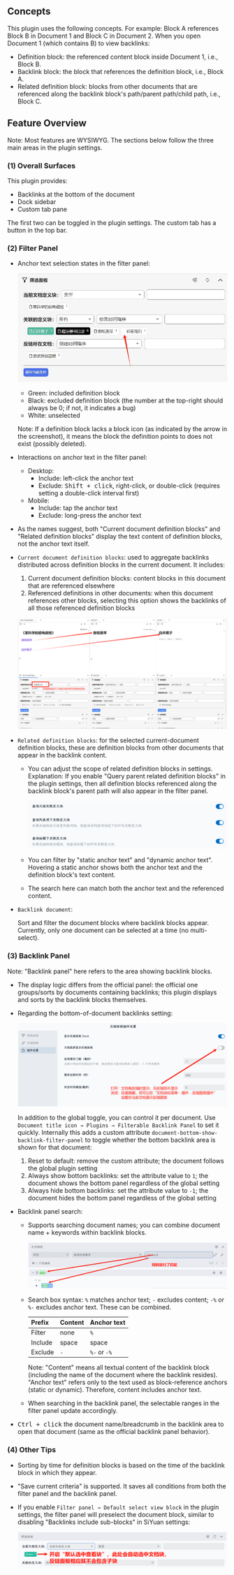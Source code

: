 ## Concepts

This plugin uses the following concepts. For example: Block A references Block B in Document 1 and Block C in Document 2. When you open Document 1 (which contains B) to view backlinks:

* Definition block: the referenced content block inside Document 1, i.e., Block B.
* Backlink block: the block that references the definition block, i.e., Block A.
* Related definition block: blocks from other documents that are referenced along the backlink block's path/parent path/child path, i.e., Block C.

## Feature Overview

Note: Most features are WYSIWYG. The sections below follow the three main areas in the plugin settings.

### (1) Overall Surfaces

This plugin provides:

* Backlinks at the bottom of the document
* Dock sidebar
* Custom tab pane

The first two can be toggled in the plugin settings. The custom tab has a button in the top bar.

### (2) Filter Panel

* Anchor text selection states in the filter panel:

  ![image-20240903111116-oq73dy0](asset/image-20240903111116-oq73dy0.png)

  * Green: included definition block
  * Black: excluded definition block (the number at the top-right should always be 0; if not, it indicates a bug)
  * White: unselected

  Note: If a definition block lacks a block icon (as indicated by the arrow in the screenshot), it means the block the definition points to does not exist (possibly deleted).

* Interactions on anchor text in the filter panel:

  * Desktop:
    * Include: left-click the anchor text
    * Exclude: <kbd>Shift + click</kbd>, right-click, or double-click (requires setting a double-click interval first)
  * Mobile:
    * Include: tap the anchor text
    * Exclude: long-press the anchor text

* As the names suggest, both "Current document definition blocks" and "Related definition blocks" display the text content of definition blocks, not the anchor text itself.

* `Current document definition blocks`: used to aggregate backlinks distributed across definition blocks in the current document. It includes:
  1. Current document definition blocks: content blocks in this document that are referenced elsewhere
  2. Referenced definitions in other documents: when this document references other blocks, selecting this option shows the backlinks of all those referenced definition blocks

    ![image](asset/image-20241111193027-qjaj4by.png)

* `Related definition blocks`: for the selected current-document definition blocks, these are definition blocks from other documents that appear in the backlink content.

  * You can adjust the scope of related definition blocks in settings.
    Explanation: If you enable "Query parent related definition blocks" in the plugin settings, then all definition blocks referenced along the backlink block's parent path will also appear in the filter panel.

    ![image](asset/image-20240813225800-ncnfkrq.png)

  * You can filter by "static anchor text" and "dynamic anchor text". Hovering a static anchor shows both the anchor text and the definition block's text content.
  * The search here can match both the anchor text and the referenced content.

* `Backlink document`:

  Sort and filter the document blocks where backlink blocks appear. Currently, only one document can be selected at a time (no multi-select).

### (3) Backlink Panel

Note: "Backlink panel" here refers to the area showing backlink blocks.

* The display logic differs from the official panel: the official one groups/sorts by documents containing backlinks; this plugin displays and sorts by the backlink blocks themselves.
* Regarding the bottom-of-document backlinks setting:

  ![image-20240903111620-7h2q3bn](asset/image-20240903111620-7h2q3bn.png)

  In addition to the global toggle, you can control it per document. Use `Document title icon → Plugins → Filterable Backlink Panel` to set it quickly. Internally this adds a custom attribute `document-bottom-show-backlink-filter-panel` to toggle whether the bottom backlink area is shown for that document:

  1. Reset to default: remove the custom attribute; the document follows the global plugin setting
  2. Always show bottom backlinks: set the attribute value to `1`; the document shows the bottom panel regardless of the global setting
  3. Always hide bottom backlinks: set the attribute value to `-1`; the document hides the bottom panel regardless of the global setting

* Backlink panel search:

  * Supports searching document names; you can combine document name + keywords within backlink blocks.

    ![image](asset/image-20241111194306-v7zompa.png)

  * Search box syntax: `%` matches anchor text; `-` excludes content; `-%` or `%-` excludes anchor text. These can be combined.

    | Prefix | Content | Anchor text |
    | ------ | ------- | ----------- |
    | Filter | none    | `%`         |
    | Include| space   | space       |
    | Exclude| `-`     | `%-` or `-%`|

    Note: "Content" means all textual content of the backlink block (including the name of the document where the backlink resides). "Anchor text" refers only to the text used as block-reference anchors (static or dynamic). Therefore, content includes anchor text.

  * When searching in the backlink panel, the selectable ranges in the filter panel update accordingly.
* <kbd>Ctrl + click</kbd> the document name/breadcrumb in the backlink area to open that document (same as the official backlink panel behavior).

### (4) Other Tips

* Sorting by time for definition blocks is based on the time of the backlink block in which they appear.
* "Save current criteria" is supported. It saves all conditions from both the filter panel and the backlink panel.
* If you enable `Filter panel → Default select view block` in the plugin settings, the filter panel will preselect the document block, similar to disabling "Backlinks include sub-blocks" in SiYuan settings:

  ![image](asset/image-20241116174719-i9k9qih.png)

